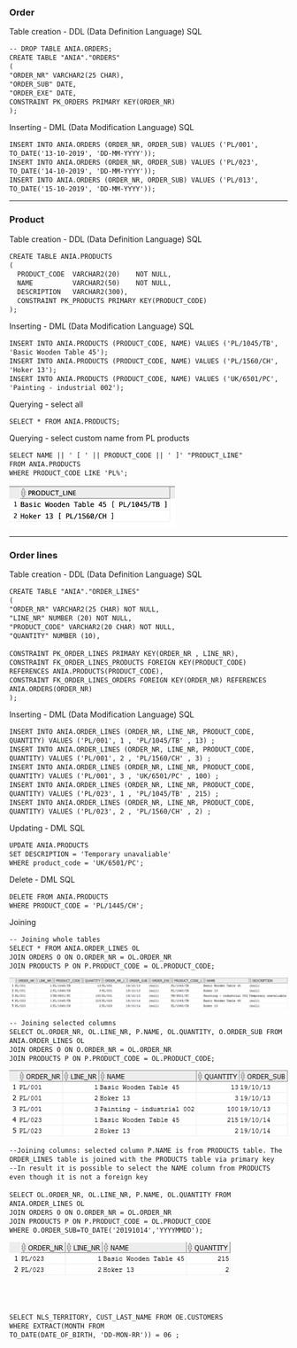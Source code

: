 ### Order
Table creation - DDL (Data Definition Language) SQL


    -- DROP TABLE ANIA.ORDERS;
    CREATE TABLE "ANIA"."ORDERS" 
    (	
    "ORDER_NR" VARCHAR2(25 CHAR), 
    "ORDER_SUB" DATE, 
    "ORDER_EXE" DATE,
    CONSTRAINT PK_ORDERS PRIMARY KEY(ORDER_NR)
    );

Inserting - DML (Data Modification Language) SQL

    INSERT INTO ANIA.ORDERS (ORDER_NR, ORDER_SUB) VALUES ('PL/001', TO_DATE('13-10-2019', 'DD-MM-YYYY'));
    INSERT INTO ANIA.ORDERS (ORDER_NR, ORDER_SUB) VALUES ('PL/023', TO_DATE('14-10-2019', 'DD-MM-YYYY'));
    INSERT INTO ANIA.ORDERS (ORDER_NR, ORDER_SUB) VALUES ('PL/013', TO_DATE('15-10-2019', 'DD-MM-YYYY'));

---

### Product
Table creation - DDL (Data Definition Language) SQL

    CREATE TABLE ANIA.PRODUCTS 
    (
      PRODUCT_CODE  VARCHAR2(20)    NOT NULL, 
      NAME          VARCHAR2(50)    NOT NULL, 
      DESCRIPTION   VARCHAR2(300), 
      CONSTRAINT PK_PRODUCTS PRIMARY KEY(PRODUCT_CODE)
    );

Inserting - DML (Data Modification Language) SQL

    INSERT INTO ANIA.PRODUCTS (PRODUCT_CODE, NAME) VALUES ('PL/1045/TB', 'Basic Wooden Table 45');
    INSERT INTO ANIA.PRODUCTS (PRODUCT_CODE, NAME) VALUES ('PL/1560/CH', 'Hoker 13');
    INSERT INTO ANIA.PRODUCTS (PRODUCT_CODE, NAME) VALUES ('UK/6501/PC', 'Painting - industrial 002');

Querying - select all

    SELECT * FROM ANIA.PRODUCTS;

Querying - select custom name from PL products

    SELECT NAME || ' [ ' || PRODUCT_CODE || ' ]' "PRODUCT_LINE"
    FROM ANIA.PRODUCTS
    WHERE PRODUCT_CODE LIKE 'PL%';


<img src="./pictures/ania01q2.png" width="300" >

---

### Order lines
Table creation - DDL (Data Definition Language) SQL

    CREATE TABLE "ANIA"."ORDER_LINES" 
    (	
    "ORDER_NR" VARCHAR2(25 CHAR) NOT NULL, 
    "LINE_NR" NUMBER (20) NOT NULL,
    "PRODUCT_CODE" VARCHAR2(20 CHAR) NOT NULL,
    "QUANTITY" NUMBER (10),

    CONSTRAINT PK_ORDER_LINES PRIMARY KEY(ORDER_NR , LINE_NR),
    CONSTRAINT FK_ORDER_LINES_PRODUCTS FOREIGN KEY(PRODUCT_CODE) REFERENCES ANIA.PRODUCTS(PRODUCT_CODE),
    CONSTRAINT FK_ORDER_LINES_ORDERS FOREIGN KEY(ORDER_NR) REFERENCES ANIA.ORDERS(ORDER_NR)
    );
    
Inserting - DML (Data Modification Language) SQL

    INSERT INTO ANIA.ORDER_LINES (ORDER_NR, LINE_NR, PRODUCT_CODE, QUANTITY) VALUES ('PL/001', 1 , 'PL/1045/TB' , 13) ;
    INSERT INTO ANIA.ORDER_LINES (ORDER_NR, LINE_NR, PRODUCT_CODE, QUANTITY) VALUES ('PL/001', 2 , 'PL/1560/CH' , 3) ;
    INSERT INTO ANIA.ORDER_LINES (ORDER_NR, LINE_NR, PRODUCT_CODE, QUANTITY) VALUES ('PL/001', 3 , 'UK/6501/PC' , 100) ;
    INSERT INTO ANIA.ORDER_LINES (ORDER_NR, LINE_NR, PRODUCT_CODE, QUANTITY) VALUES ('PL/023', 1 , 'PL/1045/TB' , 215) ;
    INSERT INTO ANIA.ORDER_LINES (ORDER_NR, LINE_NR, PRODUCT_CODE, QUANTITY) VALUES ('PL/023', 2 , 'PL/1560/CH' , 2) ;

Updating - DML SQL
    
    UPDATE ANIA.PRODUCTS 
    SET DESCRIPTION = 'Temporary unavaliable'
    WHERE product_code = 'UK/6501/PC';

Delete - DML SQL

    DELETE FROM ANIA.PRODUCTS
    WHERE PRODUCT_CODE = 'PL/1445/CH';
    
Joining 

    -- Joining whole tables
    SELECT * FROM ANIA.ORDER_LINES OL
    JOIN ORDERS O ON O.ORDER_NR = OL.ORDER_NR
    JOIN PRODUCTS P ON P.PRODUCT_CODE = OL.PRODUCT_CODE;
<img src="./pictures/ania01join1.PNG" >
    
    -- Joining selected columns
    SELECT OL.ORDER_NR, OL.LINE_NR, P.NAME, OL.QUANTITY, O.ORDER_SUB FROM ANIA.ORDER_LINES OL
    JOIN ORDERS O ON O.ORDER_NR = OL.ORDER_NR
    JOIN PRODUCTS P ON P.PRODUCT_CODE = OL.PRODUCT_CODE;
<img src="./pictures/ania01join2.PNG" >

    --Joining columns: selected column P.NAME is from PRODUCTS table. The ORDER_LINES table is joined with the PRODUCTS table via primary key
    --In result it is possible to select the NAME column from PRODUCTS even though it is not a foreign key
    
    SELECT OL.ORDER_NR, OL.LINE_NR, P.NAME, OL.QUANTITY FROM ANIA.ORDER_LINES OL
    JOIN ORDERS O ON O.ORDER_NR = OL.ORDER_NR
    JOIN PRODUCTS P ON P.PRODUCT_CODE = OL.PRODUCT_CODE
    WHERE O.ORDER_SUB=TO_DATE('20191014','YYYYMMDD');
<img src="./pictures/ania01join3.PNG" >

</br> </br>

    SELECT NLS_TERRITORY, CUST_LAST_NAME FROM OE.CUSTOMERS
    WHERE EXTRACT(MONTH FROM
    TO_DATE(DATE_OF_BIRTH, 'DD-MON-RR')) = 06 ;
   
   
